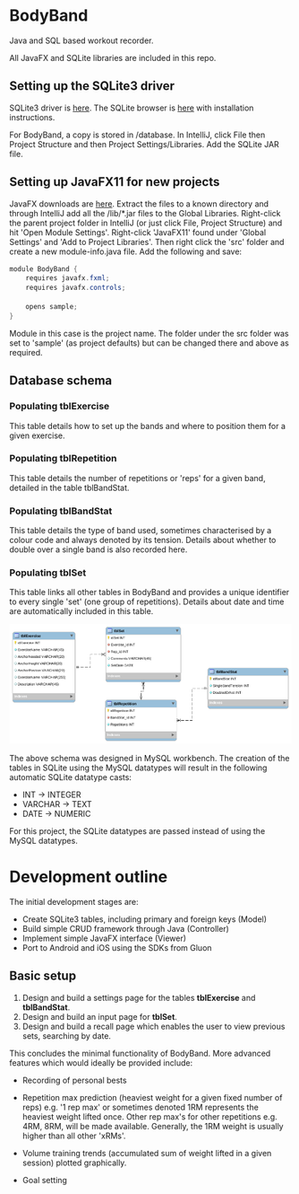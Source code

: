 # BodyBand
Java and SQL based workout recorder.

All JavaFX and SQLite libraries are included in this repo.

## Setting up the SQLite3 driver

SQLite3 driver is [here](https://bitbucket.org/xerial/sqlite-jdbc/downloads/). The SQLite browser is [here](https://sqlitebrowser.org/) with installation instructions.

For BodyBand, a copy is stored in /database. In IntelliJ, click File then Project Structure and then Project Settings/Libraries. Add the SQLite JAR file.

## Setting up JavaFX11 for new projects

JavaFX downloads are [here](https://gluonhq.com/products/javafx/). Extract the files to a known directory and through IntelliJ add all the /lib/*.jar files to the Global Libraries. Right-click the parent project folder in IntelliJ (or just click File, Project Structure) and hit 'Open Module Settings'. Right-click 'JavaFX11' found under 'Global Settings' and 'Add to Project Libraries'. Then right click the 'src' folder and create a new module-info.java file. Add the following and save:

```java
module BodyBand {
    requires javafx.fxml;
    requires javafx.controls;

    opens sample;
}
```

Module in this case is the project name. The folder under the src folder was set to 'sample' (as project defaults) but can be changed there and above as required.

## Database schema

### Populating tblExercise

This table details how to set up the bands and where to position them for a given exercise.

### Populating tblRepetition

This table details the number of repetitions or 'reps' for a given band, detailed in the table tblBandStat.

### Populating tblBandStat

This table details the type of band used, sometimes characterised by a colour code and always denoted by its tension. Details about whether to double over a single band is also recorded here.

### Populating tblSet

This table links all other tables in BodyBand and provides a unique identifier to every single 'set' (one group of repetitions). Details about date and time are automatically included in this table.

![MySQL workbench schema](./database/Schema.png)

The above schema was designed in MySQL workbench. The creation of the tables in SQLite using the MySQL datatypes will result in the following automatic SQLite datatype casts:

+ INT -> INTEGER
+ VARCHAR -> TEXT
+ DATE -> NUMERIC

For this project, the SQLite datatypes are passed instead of using the MySQL datatypes.

# Development outline

The initial development stages are:

+ Create SQLite3 tables, including primary and foreign keys (Model)
+ Build simple CRUD framework through Java (Controller)
+ Implement simple JavaFX interface (Viewer)
+ Port to Android and iOS using the SDKs from Gluon

## Basic setup

1. Design and build a settings page for the tables __tblExercise__ and __tblBandStat__.
2. Design and build an input page for __tblSet__.
3. Design and build a recall page which enables the user to view previous sets, searching by date.

This concludes the minimal functionality of BodyBand. More advanced features which would ideally be provided include:

- Recording of personal bests

- Repetition max prediction (heaviest weight for a given fixed number of reps) e.g. '1 rep max' or sometimes denoted 1RM represents the heaviest weight lifted once. Other rep max's for other repetitions e.g. 4RM, 8RM, will be made available. Generally, the 1RM weight is usually higher than all other 'xRMs'.

- Volume training trends (accumulated sum of weight lifted in a given session) plotted graphically.

- Goal setting
